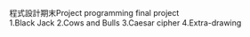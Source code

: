 程式設計期末Project
programming final project
<br>1.Black Jack
2.Cows and Bulls
3.Caesar cipher
4.Extra-drawing
